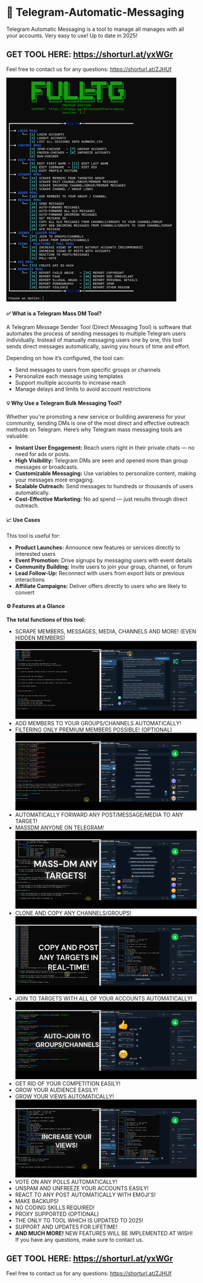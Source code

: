# 🚀 Telegram-Automatic-Messaging
Telegram Automatic Messaging is a tool to manage all manages with all your accounts. Very easy to use! Up to date in 2025!

## GET TOOL HERE: https://shorturl.at/yxWGr

Feel free to contact us for any questions: https://shorturl.at/ZJHUf

<img src='UI1.png' width='450'>

#### ✅ What is a Telegram Mass DM Tool?

A Telegram Message Sender Tool (Direct Messaging Tool) is software that automates the process of sending messages to multiple Telegram users individually. Instead of manually messaging users one by one, this tool sends direct messages automatically, saving you hours of time and effort.

Depending on how it’s configured, the tool can:
- Send messages to users from specific groups or channels
- Personalize each message using templates
- Support multiple accounts to increase reach
- Manage delays and limits to avoid account restrictions

#### 💡 Why Use a Telegram Bulk Messaging Tool?

Whether you're promoting a new service or building awareness for your community, sending DMs is one of the most direct and effective outreach methods on Telegram.
Here’s why Telegram mass messaging tools are valuable:

- **Instant User Engagement:** Reach users right in their private chats — no need for ads or posts.
- **High Visibility:** Telegram DMs are seen and opened more than group messages or broadcasts.
- **Customizable Messaging:** Use variables to personalize content, making your messages more engaging.
- **Scalable Outreach:** Send messages to hundreds or thousands of users automatically.
- **Cost-Effective Marketing:** No ad spend — just results through direct outreach.

#### 📈 Use Cases

This tool is useful for:
- **Product Launches:** Announce new features or services directly to interested users
- **Event Promotion:** Drive signups by messaging users with event details
- **Community Building:** Invite users to join your group, channel, or forum
- **Lead Follow-Up:** Reconnect with users from export lists or previous interactions
- **Affiliate Campaigns:** Deliver offers directly to users who are likely to convert

#### ⚙️ Features at a Glance

**The total functions of this tool:**

- SCRAPE MEMBERS, MESSAGES, MEDIA, CHANNELS AND MORE! (EVEN HIDDEN MEMBERS)
![](scrap.gif)
- ADD MEMBERS TO YOUR GROUPS/CHANNELS AUTOMATICALLY!
- FILTERING ONLY PREMIUM MEMBERS POSSIBLE! (OPTIONAL)
![](add.gif)
- AUTOMATICALLY FORWARD ANY POST/MESSAGE/MEDIA TO ANY TARGET!
- MASSDM ANYONE ON TELEGRAM!
![](mass.gif)
- CLONE AND COPY ANY CHANNELS/GROUPS!
![](copy.gif)
- JOIN TO TARGETS WITH ALL OF YOUR ACCOUNTS AUTOMATICALLY!
![](join.gif)
- GET RID OF YOUR COMPETITION EASILY!
- GROW YOUR AUDIENCE EASILY!
- GROW YOUR VIEWS AUTOMATICALLY!
![](view_post.gif)
- VOTE ON ANY POLLS AUTOMATICALLY!
- UNSPAM AND UNFREEZE YOUR ACCOUNTS EASILY!
- REACT TO ANY POST AUTOMATICALLY WITH EMOJI'S!
- MAKE BACKUPS!
- NO CODING SKILLS REQUIRED!
- PROXY SUPPORTED (OPTIONAL)
- THE ONLY TG TOOL WHICH IS UPDATED TO 2025!
- SUPPORT AND UPDATES FOR LIFETIME!
- **AND MUCH MORE!**
NEW FEATURES WILL BE IMPLEMENTED AT WISH!
If you have any questions, make sure to contact us.

## GET TOOL HERE: https://shorturl.at/yxWGr

Feel free to contact us for any questions: https://shorturl.at/ZJHUf
